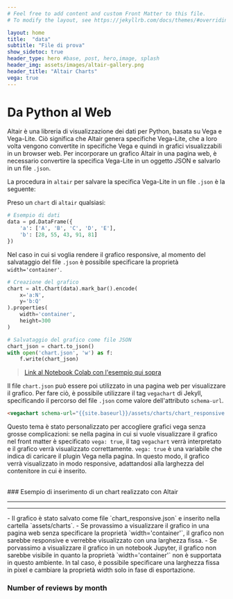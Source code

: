 ```yaml
---
# Feel free to add content and custom Front Matter to this file.
# To modify the layout, see https://jekyllrb.com/docs/themes/#overriding-theme-defaults

layout: home
title:  "data"
subtitle: "File di prova"
show_sidetoc: true
header_type: hero #base, post, hero,image, splash
header_img: assets/images/altair-gallery.png
header_title: "Altair Charts"
vega: true
---
```



# Da Python al Web

Altair è una libreria di visualizzazione dei dati per Python, basata su Vega e Vega-Lite. Ciò significa che Altair genera specifiche Vega-Lite, che a loro volta vengono convertite in specifiche Vega e quindi in grafici visualizzabili in un browser web. Per incorporare un grafico Altair in una pagina web, è necessario convertire la specifica Vega-Lite in un oggetto JSON e salvarlo in un file `.json`.

La procedura in `altair` per salvare la specifica Vega-Lite in un file `.json` è la seguente:

Preso un `chart` di `altair` qualsiasi:
```python
# Esempio di dati
data = pd.DataFrame({
    'a': ['A', 'B', 'C', 'D', 'E'],
    'b': [28, 55, 43, 91, 81]
})
```
Nel caso in cui si voglia rendere il grafico responsive, al momento del salvataggio del file `.json` è possibile specificare la proprietà `width='container'`.
```python
# Creazione del grafico
chart = alt.Chart(data).mark_bar().encode(
    x='a:N',
    y='b:Q'
).properties(
    width='container',
    height=300 
)

# Salvataggio del grafico come file JSON
chart_json = chart.to_json()
with open('chart.json', 'w') as f:
    f.write(chart_json)
```
> [Link al Notebook Colab con l'esempio qui sopra](https://colab.research.google.com/drive/1ySTEzV2se1buHZ7X5p2fX5RlDUXyAfaX?usp=sharing)

Il file `chart.json` può essere poi utilizzato in una pagina web per visualizzare il grafico. Per fare ciò, è possibile utilizzare il tag `vegachart` di Jekyll, specificando il percorso del file `.json` come valore dell'attributo `schema-url`.

```html
<vegachart schema-url="{{site.baseurl}}/assets/charts/chart_responsive.json" style="width: 100%"></vegachart>
```
Questo tema è stato personalizzato per accogliere grafici vega senza grosse complicazioni: se nella pagina in cui si vuole visualizzare il grafico nel front matter è specificato `vega: true`, il tag `vegachart` verrà interpretato e il grafico verrà visualizzato correttamente.
`vega: true` è una variabile che indica di caricare il plugin Vega nella pagina.
In questo modo, il grafico verrà visualizzato in modo responsive, adattandosi alla larghezza del contenitore in cui è inserito.

<br>
### Esempio di inserimento di un chart realizzato con Altair 
<hr>
<vegachart schema-url="{{site.baseurl}}/assets/charts/PriceByLanguage.json" style="width: 100%"></vegachart>

<hr>
- Il grafico è stato salvato come file `chart_responsive.json` e inserito nella cartella `assets/charts`.
- Se provassimo a visualizzare il grafico in una pagina web senza specificare la proprietà `width='container'`, il grafico non sarebbe responsive e verrebbe visualizzato con una larghezza fissa.
- Se porvassimo a visualizzare il grafico in un notebook Jupyter, il grafico non sarebbe visibile in quanto la proprietà `width='container'` non è supportata in questo ambiente. In tal caso, è possibile specificare una larghezza fissa in pixel e cambiare la proprietà width solo in fase di esportazione. 

### Number of reviews by month
<vegachart schema-url="{{site.baseurl}}/assets/charts/NReviews_Month.json" style="width:100%"></vegachart>

